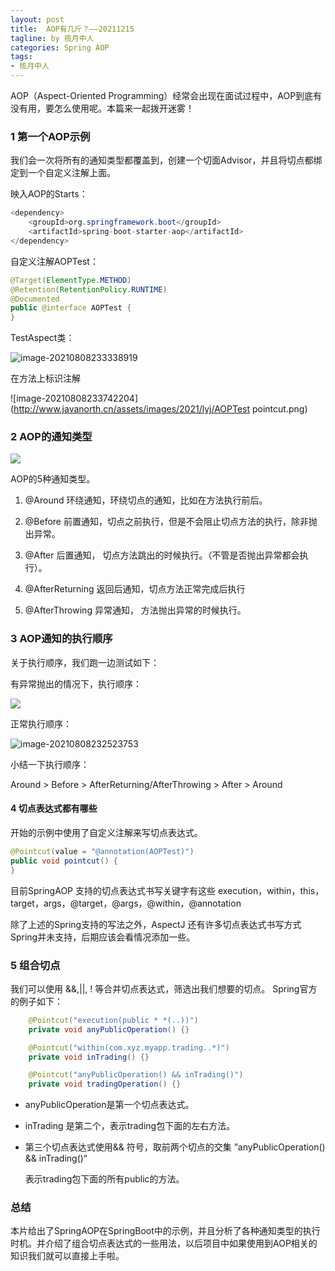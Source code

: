 ```yaml
---
layout: post
title:  AOP有几斤？——20211215
tagline: by 揽月中人
categories: Spring AOP
tags:
- 揽月中人
---
```


AOP（Aspect-Oriented Programming）经常会出现在面试过程中，AOP到底有没有用，要怎么使用呢。本篇来一起拨开迷雾！

<!--more-->

### 1 第一个AOP示例

我们会一次将所有的通知类型都覆盖到，创建一个切面Advisor，并且将切点都绑定到一个自定义注解上面。

映入AOP的Starts：

```java
<dependency>
    <groupId>org.springframework.boot</groupId>
    <artifactId>spring-boot-starter-aop</artifactId>
</dependency>
```



自定义注解AOPTest：

```java
@Target(ElementType.METHOD)
@Retention(RetentionPolicy.RUNTIME)
@Documented
public @interface AOPTest {
}
```



TestAspect类：

![image-20210808233338919](http://www.javanorth.cn/assets/images/2021/lyj/advisor-example.png)



在方法上标识注解

![image-20210808233742204](http://www.javanorth.cn/assets/images/2021/lyj/AOPTest pointcut.png)



### 2 AOP的通知类型

![](http://www.javanorth.cn/assets/images/2021/lyj/aop-advice-types.png)

AOP的5种通知类型。

1. @Around 环绕通知，环绕切点的通知，比如在方法执行前后。

2. @Before 前置通知，切点之前执行，但是不会阻止切点方法的执行，除非抛出异常。

3. @After 后置通知， 切点方法跳出的时候执行。（不管是否抛出异常都会执行）。

4. @AfterReturning 返回后通知，切点方法正常完成后执行

5. @AfterThrowing 异常通知， 方法抛出异常的时候执行。

   

### 3 AOP通知的执行顺序

关于执行顺序，我们跑一边测试如下：

有异常抛出的情况下，执行顺序：

![](http://www.javanorth.cn/assets/images/2021/lyj/advice-Order.png)

正常执行顺序：

![image-20210808232523753](http://www.javanorth.cn/assets/images/2021/lyj/advice-order2.png)

小结一下执行顺序：

Around > Before > AfterReturning/AfterThrowing > After >  Around

#### 4 切点表达式都有哪些

开始的示例中使用了自定义注解来写切点表达式。

```java
@Pointcut(value = "@annotation(AOPTest)")
public void pointcut() {
}
```

目前SpringAOP 支持的切点表达式书写关键字有这些 execution，within，this，target，args，@target，@args，@within，@annotation

除了上述的Spring支持的写法之外，AspectJ 还有许多切点表达式书写方式Spring并未支持，后期应该会看情况添加一些。

### 5 组合切点

我们可以使用 &&,||, ! 等合并切点表达式，筛选出我们想要的切点。 Spring官方的例子如下：

```java
    @Pointcut("execution(public * *(..))")
    private void anyPublicOperation() {}

    @Pointcut("within(com.xyz.myapp.trading..*)")
    private void inTrading() {}

    @Pointcut("anyPublicOperation() && inTrading()")
    private void tradingOperation() {}
```

- anyPublicOperation是第一个切点表达式。

- inTrading 是第二个，表示trading包下面的左右方法。

- 第三个切点表达式使用&& 符号，取前两个切点的交集 ”anyPublicOperation() && inTrading()“ 

  表示trading包下面的所有public的方法。

### 
### 总结

本片给出了SpringAOP在SpringBoot中的示例，并且分析了各种通知类型的执行时机。并介绍了组合切点表达式的一些用法，以后项目中如果使用到AOP相关的知识我们就可以直接上手啦。

